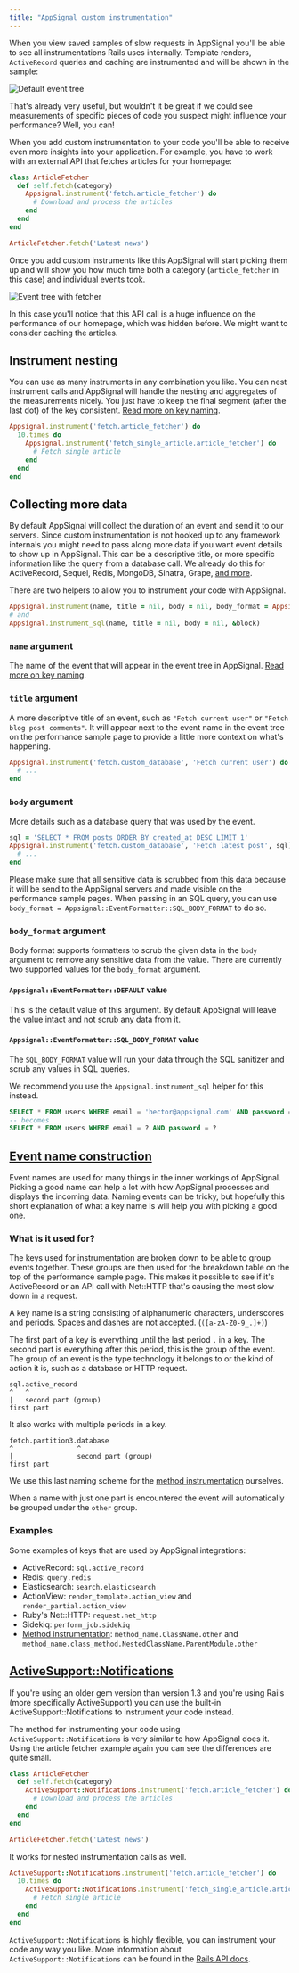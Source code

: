 ```yaml
---
title: "AppSignal custom instrumentation"
---
```


When you view saved samples of slow requests in AppSignal you'll be able
to see all instrumentations Rails uses internally.
Template renders, `ActiveRecord` queries and caching are instrumented and
will be shown in the sample:

![Default event tree](/images/screenshots/default_event_tree.png)

That's already very useful, but wouldn't it be great if we could see
measurements of specific pieces of code you suspect might influence your
performance? Well, you can!

When you add custom instrumentation to your code you'll be able to receive even
more insights into your application. For example, you have to work with an
external API that fetches articles for your homepage:

```ruby
class ArticleFetcher
  def self.fetch(category)
    Appsignal.instrument('fetch.article_fetcher') do
      # Download and process the articles
    end
  end
end

ArticleFetcher.fetch('Latest news')
```

Once you add custom instruments like this AppSignal will start picking them up
and will show you how much time both a category (`article_fetcher` in this
case) and individual events took.

![Event tree with fetcher](/images/screenshots/event_tree_with_fetcher.png)

In this case you'll notice that this API call is a huge influence on the
performance of our homepage, which was hidden before. We might want to consider
caching the articles.

## Instrument nesting

You can use as many instruments in any combination you like. You can
nest instrument calls and AppSignal will handle the nesting and aggregates of
the measurements nicely. You just have to keep the final segment (after the last
dot) of the key consistent. [Read more on key naming](#event_naming).

```ruby
Appsignal.instrument('fetch.article_fetcher') do
  10.times do
    Appsignal.instrument('fetch_single_article.article_fetcher') do
      # Fetch single article
    end
  end
end
```

## Collecting more data

By default AppSignal will collect the duration of an event and send it to our
servers. Since custom instrumentation is not hooked up to any framework
internals you might need to pass along more data if you want event details to
show up in AppSignal. This can be a descriptive title, or more specific
information like the query from a database call. We already do this for
ActiveRecord, Sequel, Redis, MongoDB, Sinatra, Grape,
[and more](/getting-started/supported-frameworks.html).

There are two helpers to allow you to instrument your code with AppSignal.

```ruby
Appsignal.instrument(name, title = nil, body = nil, body_format = Appsignal::EventFormatter::DEFAULT, &block)
# and
Appsignal.instrument_sql(name, title = nil, body = nil, &block)
```

### `name` argument

The name of the event that will appear in the event tree in AppSignal.
[Read more on key naming](#event_naming).

### `title` argument

A more descriptive title of an event, such as `"Fetch current user"` or `"Fetch
blog post comments"`. It will appear next to the event name in the event tree
on the performance sample page to provide a little more context on what's
happening.

```ruby
Appsignal.instrument('fetch.custom_database', 'Fetch current user') do
  # ...
end
```

### `body` argument

More details such as a database query that was used by the event.

```ruby
sql = 'SELECT * FROM posts ORDER BY created_at DESC LIMIT 1'
Appsignal.instrument('fetch.custom_database', 'Fetch latest post', sql) do
  # ...
end
```

Please make sure that all sensitive data is scrubbed from this data because it
will be send to the AppSignal servers and made visible on the performance
sample pages. When passing in an SQL query, you can use `body_format =
Appsignal::EventFormatter::SQL_BODY_FORMAT` to do so.

### `body_format` argument

Body format supports formatters to scrub the given data in the `body` argument
to remove any sensitive data from the value. There are currently two supported
values for the `body_format` argument.

#### `Appsignal::EventFormatter::DEFAULT` value

This is the default value of this argument. By default AppSignal will leave the
value intact and not scrub any data from it.

#### `Appsignal::EventFormatter::SQL_BODY_FORMAT` value

The `SQL_BODY_FORMAT` value will run your data through the SQL sanitizer and
scrub any values in SQL queries.

We recommend you use the `Appsignal.instrument_sql` helper for this instead.

```sql
SELECT * FROM users WHERE email = 'hector@appsignal.com' AND password = 'iamabot'
-- becomes
SELECT * FROM users WHERE email = ? AND password = ?
```

## <a href="#event_naming" name="event_naming">Event name construction</a>

Event names are used for many things in the inner workings of AppSignal.
Picking a good name can help a lot with how AppSignal processes and displays
the incoming data. Naming events can be tricky, but hopefully this short
explanation of what a key name is will help you with picking a good one.

### What is it used for?

The keys used for instrumentation are broken down to be able to group events
together. These groups are then used for the breakdown table on the top of the
performance sample page. This makes it possible to see if it's ActiveRecord or
an API call with Net::HTTP that's causing the most slow down in a request.

A key name is a string consisting of alphanumeric characters, underscores and
periods. Spaces and dashes are not accepted. (`([a-zA-Z0-9_.]+)`)

The first part of a key is everything until the last period `.` in a key. The
second part is everything after this period, this is the group of the event.
The group of an event is the type technology it belongs to or the kind of
action it is, such as a database or HTTP request.

```
sql.active_record
^   ^
|   second part (group)
first part
```

It also works with multiple periods in a key.

```
fetch.partition3.database
^                ^
|                second part (group)
first part
```

We use this last naming scheme for the [method
instrumentation](/tweaks-in-your-code/method-instrumentation.html) ourselves.

When a name with just one part is encountered the event will automatically be
grouped under the `other` group.

### Examples

Some examples of keys that are used by AppSignal integrations:

- ActiveRecord: `sql.active_record`
- Redis: `query.redis`
- Elasticsearch: `search.elasticsearch`
- ActionView: `render_template.action_view` and `render_partial.action_view`
- Ruby's Net::HTTP: `request.net_http`
- Sidekiq: `perform_job.sidekiq`
- [Method instrumentation](/tweaks-in-your-code/method-instrumentation.html):
  `method_name.ClassName.other` and `method_name.class_method.NestedClassName.ParentModule.other`

## <a href="#activesupport_notifications" name="activesupport_notifications">ActiveSupport::Notifications</a>

If you're using an older gem version than version 1.3 and you're using Rails
(more specifically ActiveSupport) you can use the built-in
ActiveSupport::Notifications to instrument your code instead.

The method for instrumenting your code using `ActiveSupport::Notifications`
is very similar to how AppSignal does it. Using the article fetcher example
again you can see the differences are quite small.

```ruby
class ArticleFetcher
  def self.fetch(category)
    ActiveSupport::Notifications.instrument('fetch.article_fetcher') do
      # Download and process the articles
    end
  end
end

ArticleFetcher.fetch('Latest news')
```

It works for nested instrumentation calls as well.

```ruby
ActiveSupport::Notifications.instrument('fetch.article_fetcher') do
  10.times do
    ActiveSupport::Notifications.instrument('fetch_single_article.article_fetcher') do
      # Fetch single article
    end
  end
end
```

`ActiveSupport::Notifications` is highly flexible, you can instrument your code
any way you like. More information about `ActiveSupport::Notifications` can be
found in the
[Rails API docs](http://api.rubyonrails.org/classes/ActiveSupport/Notifications.html).
